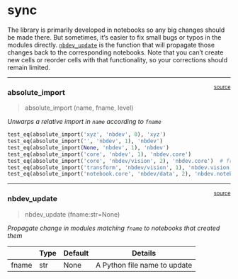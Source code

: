 # sync


<!-- WARNING: THIS FILE WAS AUTOGENERATED! DO NOT EDIT! -->

The library is primarily developed in notebooks so any big changes
should be made there. But sometimes, it’s easier to fix small bugs or
typos in the modules directly.
[`nbdev_update`](https://nbdev.fast.ai/api/sync.html#nbdev_update) is
the function that will propagate those changes back to the corresponding
notebooks. Note that you can’t create new cells or reorder cells with
that functionality, so your corrections should remain limited.

------------------------------------------------------------------------

<a href="https://github.com/fastai/nbdev/blob/master/nbdev/sync.py#L25"
target="_blank" style="float:right; font-size:smaller">source</a>

### absolute_import

>  absolute_import (name, fname, level)

*Unwarps a relative import in `name` according to `fname`*

``` python
test_eq(absolute_import('xyz', 'nbdev', 0), 'xyz')
test_eq(absolute_import('', 'nbdev', 1), 'nbdev')
test_eq(absolute_import(None, 'nbdev', 1), 'nbdev')
test_eq(absolute_import('core', 'nbdev', 1), 'nbdev.core')
test_eq(absolute_import('core', 'nbdev/vision', 2), 'nbdev.core')  # from ..core import *
test_eq(absolute_import('transform', 'nbdev/vision', 1), 'nbdev.vision.transform')  # from .transform import *
test_eq(absolute_import('notebook.core', 'nbdev/data', 2), 'nbdev.notebook.core')  # from ..notebook.core import *
```

------------------------------------------------------------------------

<a href="https://github.com/fastai/nbdev/blob/master/nbdev/sync.py#L70"
target="_blank" style="float:right; font-size:smaller">source</a>

### nbdev_update

>  nbdev_update (fname:str=None)

*Propagate change in modules matching `fname` to notebooks that created
them*

<table>
<thead>
<tr>
<th></th>
<th><strong>Type</strong></th>
<th><strong>Default</strong></th>
<th><strong>Details</strong></th>
</tr>
</thead>
<tbody>
<tr>
<td>fname</td>
<td>str</td>
<td>None</td>
<td>A Python file name to update</td>
</tr>
</tbody>
</table>
